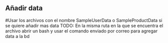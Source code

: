 ## Añadir data
#Usar los archivos con el nombre SampleUserData o SampleProductData si se quiere añadir mas data
TODO:
En la misma ruta en la que se encuentra el archivo abrir un bash y usar el comando enviado por correo para agregar data a la bd

